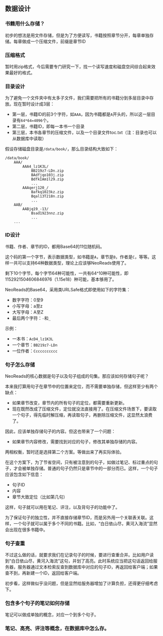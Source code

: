 ## 数据设计

### 书籍用什么存储？

初步的想法是用文件存储，但是为了方便读写，书籍按照章节分开，每章单独存储。每章做成一个压缩文件，前缀是章节ID

### 压缩格式

暂时用zip格式，今后需要专门研究一下，找一个读写速度和磁盘空间综合起来效果最好的格式。

### 目录设计

为了避免一个文件夹中有太多子文件，我们需要把所有的书籍分到多层目录中存放。现在暂时设计成3层：

- 第一层，书籍ID的前3个字符，如`AAA`，因为书籍都是`A`开头的，所以这一层目录有`64*64=4096`个。
- 第二层，书籍ID，即每一本书一个目录
- 第三层，本书各章节的压缩文件，以及一个目录文件toc.txt（注：目录也可以从数据库中读取）

假设存储磁盘目录是`/data/book/`，那么目录结构大致如下：

```
/data/book/
    AAA/
        AAA4_lz1K3L/
            BB219z7-LDn.zip
            BAdfjqo103j.zip
            BdfkIAm1l29.zip
            ...
        AAAqerj120_/
            Bafkq1023kz.zip
            Bqal13T218n.zip
            ...
    AAB/
        AABjq19_-13/
            Bsad1923nnz.zip
            ...
    ...
```

### ID设计

书籍、作者、章节的ID，都用Base64的11位随机码。

这个码的第一个字节，表示数据类型，如书籍是`A`，章节是`B`，作者是`C`，等等。这样一共可以支持64种数据类型，理论上应该够NeoReads使用了。

剩下10个字节，每个字节64种可能性，一共有64^10种可能性，即1152921504606846976（1.15e18）种可能，基本够用了。

NeoReads的Base64，采用类URLSafe格式即使用如下的字符集：
- 数字字符：0至9
- 小写字母：a至z
- 大写字母：A至Z
- 最后两个字符：`-`和`_`

示例：
- 一本书：`AcD4_lz1K3L`
- 一个章节：`BB219z7-LDn`
- 一位作者：`Ccccccccccc`

### 句子怎么存储

NeoReads的核心数据是句子以及句子组成的句集。那应该如何存储句子呢？

本来我打算用句子在章节中的位置来定位，而不需要单独存储，但这样至少有两个缺点：

- 如果章节改变，章节内的所有句子的定位，都需要重新更新。
- 现在既然改成了压缩文件，定位就没法直接用了。在压缩文件场景下，要读取一个句子，得先临时解压缩，再读取句子，再删除压缩文件，这显然太浪费了。
  
因此，应该单独存储句子的内容。但这也带来了一个问题：

- 如果章节内容修改，需要找到对应的句子，修改其单独存储的内容。

两相权衡，暂时还是选择第二个方案。等做出来了再实际体验。

在这个方案下，为了节省空间，只有被注意到的句子，如做过笔记、标过重点的句子，才会被单独存储。普通的句子仍然只是章节中的一部分而已。这样，一个句子应该包含如下信息：

- 句子ID
- 内容
- 章节大致定位（比如第几句）

这样，句子就可以用在笔记、评注，以及背句子的功能中了。

为了保证句子的独立性，并不直接存储章节ID，而是另外用一个关联表关联。这样，一个句子就可以属于多个不同的书籍。比如，“白日依山尽，黄河入海流”显然会出现在很多书籍中。

### 句子查重

不过这么做的话，就要求我们在记录句子的时候，要进行查重合并。比如用户读到“白日依山尽，黄河入海流”这句，并划了高亮。此时系统应当把这句话返回给服务器，服务器通过文本检索反查到数据库中对应的句子ID，再返回给客户端；如果查不到，再新建一个ID，返回给客户端。

初步看，这样做似乎没问题，但是显然给服务器增加了计算负担，还得更仔细考虑下。

### 包含多个句子的笔记如何存储

笔记可以做成单独的概念，对应一个到多个句子。

### 笔记、高亮、评注等概念，在数据库中怎么存。

